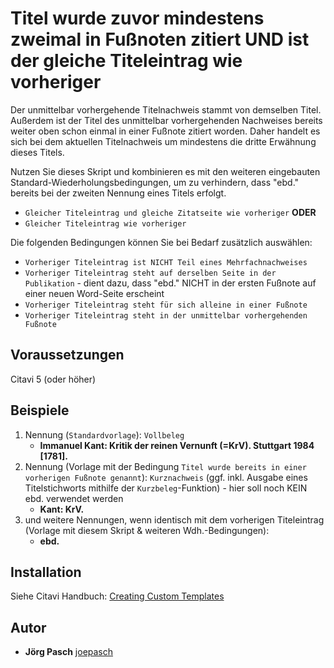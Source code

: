 # Titel wurde zuvor mindestens zweimal in Fußnoten zitiert UND ist der gleiche Titeleintrag wie vorheriger

Der unmittelbar vorhergehende Titelnachweis stammt von demselben Titel. Außerdem ist der Titel des unmittelbar vorhergehenden Nachweises bereits weiter oben schon einmal in einer Fußnote zitiert worden. Daher handelt es sich bei dem aktuellen Titelnachweis um mindestens die dritte Erwähnung dieses Titels.

Nutzen Sie dieses Skript und kombinieren es mit den weiteren eingebauten Standard-Wiederholungsbedingungen, um zu verhindern, dass "ebd." bereits bei der zweiten Nennung eines Titels erfolgt.
- `Gleicher Titeleintrag und gleiche Zitatseite wie vorheriger` **ODER**
- `Gleicher Titeleintrag wie vorheriger` 

Die folgenden Bedingungen können Sie bei Bedarf zusätzlich auswählen:
- `Vorheriger Titeleintrag ist NICHT Teil eines Mehrfachnachweises`
- `Vorheriger Titeleintrag steht auf derselben Seite in der Publikation` - dient dazu, dass "ebd." NICHT in der ersten Fußnote auf einer neuen Word-Seite erscheint
- `Vorheriger Titeleintrag steht für sich alleine in einer Fußnote`
- `Vorheriger Titeleintrag steht in der unmittelbar vorhergehenden Fußnote`

## Voraussetzungen
Citavi 5 (oder höher)

## Beispiele
1. Nennung (`Standardvorlage`): `Vollbeleg`
   - **Immanuel Kant: Kritik der reinen Vernunft (=KrV). Stuttgart 1984 [1781].**
2. Nennung (Vorlage mit der Bedingung `Titel wurde bereits in einer vorherigen Fußnote genannt`): `Kurznachweis` (ggf. inkl. Ausgabe eines Titelstichworts mithilfe der `Kurzbeleg`-Funktion) - hier soll noch KEIN ebd. verwendet werden
   - **Kant: KrV.**
3. und weitere Nennungen, wenn identisch mit dem vorherigen Titeleintrag (Vorlage mit diesem Skript & weiteren Wdh.-Bedingungen):
   - **ebd.**

## Installation
Siehe Citavi Handbuch: [Creating Custom Templates](http://www.citavi.com/creating_custom_templates)

## Autor
* **Jörg Pasch** [joepasch](https://github.com/joepasch)
